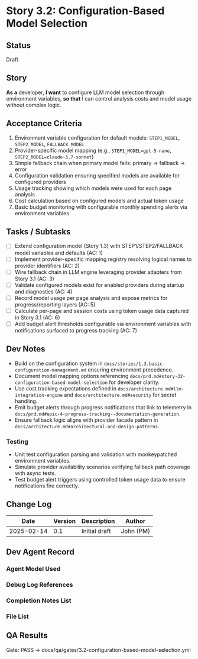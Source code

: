 # Story 3.2: Configuration-Based Model Selection

## Status
Draft

## Story
**As a** developer,
**I want** to configure LLM model selection through environment variables,
**so that** I can control analysis costs and model usage without complex logic.

## Acceptance Criteria
1. Environment variable configuration for default models: `STEP1_MODEL`, `STEP2_MODEL`, `FALLBACK_MODEL`
2. Provider-specific model mapping (e.g., `STEP1_MODEL=gpt-5-nano`, `STEP2_MODEL=claude-3.7-sonnet`)
3. Simple fallback chain when primary model fails: primary → fallback → error
4. Configuration validation ensuring specified models are available for configured providers
5. Usage tracking showing which models were used for each page analysis
6. Cost calculation based on configured models and actual token usage
7. Basic budget monitoring with configurable monthly spending alerts via environment variables

## Tasks / Subtasks
- [ ] Extend configuration model (Story 1.3) with STEP1/STEP2/FALLBACK model variables and defaults (AC: 1)
- [ ] Implement provider-specific mapping registry resolving logical names to provider identifiers (AC: 2)
- [ ] Wire fallback chain in LLM engine leveraging provider adapters from Story 3.1 (AC: 3)
- [ ] Validate configured models exist for enabled providers during startup and diagnostics (AC: 4)
- [ ] Record model usage per page analysis and expose metrics for progress/reporting layers (AC: 5)
- [ ] Calculate per-page and session costs using token usage data captured in Story 3.1 (AC: 6)
- [ ] Add budget alert thresholds configurable via environment variables with notifications surfaced to progress tracking (AC: 7)

## Dev Notes
- Build on the configuration system in `docs/stories/1.3.basic-configuration-management.md` ensuring environment precedence.
- Document model mapping options referencing `docs/prd.md#story-32-configuration-based-model-selection` for developer clarity.
- Use cost tracking expectations defined in `docs/architecture.md#llm-integration-engine` and `docs/architecture.md#security` for secret handling.
- Emit budget alerts through progress notifications that link to telemetry in `docs/prd.md#epic-4-progress-tracking--documentation-generation`.
- Ensure fallback logic aligns with provider facade pattern in `docs/architecture.md#architectural-and-design-patterns`.

### Testing
- Unit test configuration parsing and validation with monkeypatched environment variables.
- Simulate provider availability scenarios verifying fallback path coverage with async tests.
- Test budget alert triggers using controlled token usage data to ensure notifications fire correctly.

## Change Log
| Date | Version | Description | Author |
|------|---------|-------------|--------|
| 2025-02-14 | 0.1 | Initial draft | John (PM) |

## Dev Agent Record

### Agent Model Used

### Debug Log References

### Completion Notes List

### File List

## QA Results

Gate: PASS → docs/qa/gates/3.2-configuration-based-model-selection.yml
